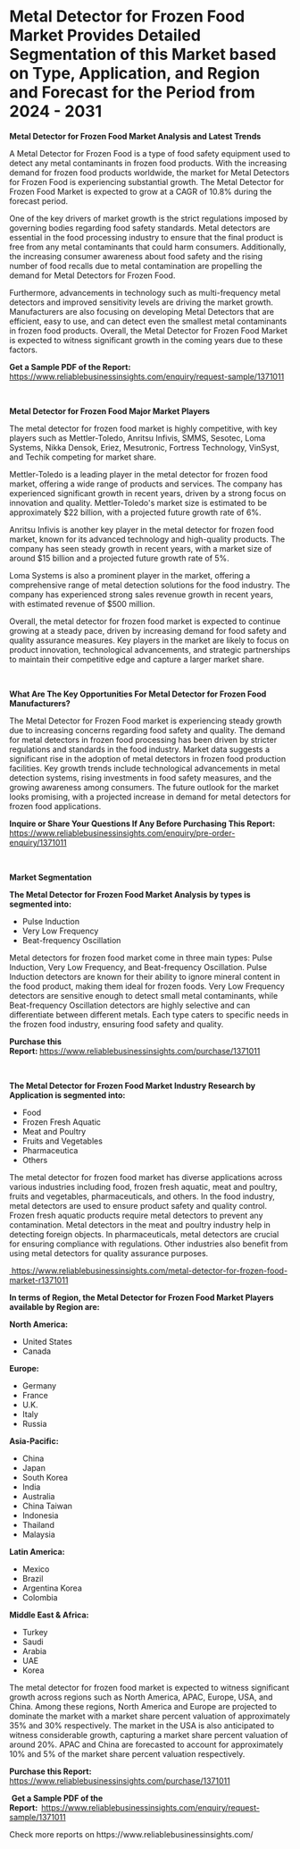 <p><h1>Metal Detector for Frozen Food Market Provides Detailed Segmentation of this Market based on Type, Application, and Region and Forecast for the Period from 2024 - 2031</h1></p><p><strong>Metal Detector for Frozen Food Market Analysis and Latest Trends</strong></p>
<p><p>A Metal Detector for Frozen Food is a type of food safety equipment used to detect any metal contaminants in frozen food products. With the increasing demand for frozen food products worldwide, the market for Metal Detectors for Frozen Food is experiencing substantial growth. The Metal Detector for Frozen Food Market is expected to grow at a CAGR of 10.8% during the forecast period.</p><p>One of the key drivers of market growth is the strict regulations imposed by governing bodies regarding food safety standards. Metal detectors are essential in the food processing industry to ensure that the final product is free from any metal contaminants that could harm consumers. Additionally, the increasing consumer awareness about food safety and the rising number of food recalls due to metal contamination are propelling the demand for Metal Detectors for Frozen Food.</p><p>Furthermore, advancements in technology such as multi-frequency metal detectors and improved sensitivity levels are driving the market growth. Manufacturers are also focusing on developing Metal Detectors that are efficient, easy to use, and can detect even the smallest metal contaminants in frozen food products. Overall, the Metal Detector for Frozen Food Market is expected to witness significant growth in the coming years due to these factors.</p></p>
<p><strong>Get a Sample PDF of the Report:&nbsp;</strong> <a href="https://www.reliablebusinessinsights.com/enquiry/request-sample/1371011">https://www.reliablebusinessinsights.com/enquiry/request-sample/1371011</a></p>
<p>&nbsp;</p>
<p><strong>Metal Detector for Frozen Food Major Market Players</strong></p>
<p><p>The metal detector for frozen food market is highly competitive, with key players such as Mettler-Toledo, Anritsu Infivis, SMMS, Sesotec, Loma Systems, Nikka Densok, Eriez, Mesutronic, Fortress Technology, VinSyst, and Techik competing for market share.</p><p>Mettler-Toledo is a leading player in the metal detector for frozen food market, offering a wide range of products and services. The company has experienced significant growth in recent years, driven by a strong focus on innovation and quality. Mettler-Toledo's market size is estimated to be approximately $22 billion, with a projected future growth rate of 6%.</p><p>Anritsu Infivis is another key player in the metal detector for frozen food market, known for its advanced technology and high-quality products. The company has seen steady growth in recent years, with a market size of around $15 billion and a projected future growth rate of 5%.</p><p>Loma Systems is also a prominent player in the market, offering a comprehensive range of metal detection solutions for the food industry. The company has experienced strong sales revenue growth in recent years, with estimated revenue of $500 million.</p><p>Overall, the metal detector for frozen food market is expected to continue growing at a steady pace, driven by increasing demand for food safety and quality assurance measures. Key players in the market are likely to focus on product innovation, technological advancements, and strategic partnerships to maintain their competitive edge and capture a larger market share.</p></p>
<p>&nbsp;</p>
<p><strong>What Are The Key Opportunities For Metal Detector for Frozen Food Manufacturers?</strong></p>
<p><p>The Metal Detector for Frozen Food market is experiencing steady growth due to increasing concerns regarding food safety and quality. The demand for metal detectors in frozen food processing has been driven by stricter regulations and standards in the food industry. Market data suggests a significant rise in the adoption of metal detectors in frozen food production facilities. Key growth trends include technological advancements in metal detection systems, rising investments in food safety measures, and the growing awareness among consumers. The future outlook for the market looks promising, with a projected increase in demand for metal detectors for frozen food applications.</p></p>
<p><strong>Inquire or Share Your Questions If Any Before Purchasing This Report:</strong> <a href="https://www.reliablebusinessinsights.com/enquiry/pre-order-enquiry/1371011">https://www.reliablebusinessinsights.com/enquiry/pre-order-enquiry/1371011</a></p>
<p>&nbsp;</p>
<p><strong>Market Segmentation</strong></p>
<p><strong>The Metal Detector for Frozen Food Market Analysis by types is segmented into:</strong></p>
<p><ul><li>Pulse Induction</li><li>Very Low Frequency</li><li>Beat-frequency Oscillation</li></ul></p>
<p><p>Metal detectors for frozen food market come in three main types: Pulse Induction, Very Low Frequency, and Beat-frequency Oscillation. Pulse Induction detectors are known for their ability to ignore mineral content in the food product, making them ideal for frozen foods. Very Low Frequency detectors are sensitive enough to detect small metal contaminants, while Beat-frequency Oscillation detectors are highly selective and can differentiate between different metals. Each type caters to specific needs in the frozen food industry, ensuring food safety and quality.</p></p>
<p><strong>Purchase this Report:&nbsp;</strong><a href="https://www.reliablebusinessinsights.com/purchase/1371011">https://www.reliablebusinessinsights.com/purchase/1371011</a></p>
<p>&nbsp;</p>
<p><strong>The Metal Detector for Frozen Food Market Industry Research by Application is segmented into:</strong></p>
<p><ul><li>Food</li><li>Frozen Fresh Aquatic</li><li>Meat and Poultry</li><li>Fruits and Vegetables</li><li>Pharmaceutica</li><li>Others</li></ul></p>
<p><p>The metal detector for frozen food market has diverse applications across various industries including food, frozen fresh aquatic, meat and poultry, fruits and vegetables, pharmaceuticals, and others. In the food industry, metal detectors are used to ensure product safety and quality control. Frozen fresh aquatic products require metal detectors to prevent any contamination. Metal detectors in the meat and poultry industry help in detecting foreign objects. In pharmaceuticals, metal detectors are crucial for ensuring compliance with regulations. Other industries also benefit from using metal detectors for quality assurance purposes.</p></p>
<p><a href="https://www.reliablebusinessinsights.com/metal-detector-for-frozen-food-market-r1371011">&nbsp;https://www.reliablebusinessinsights.com/metal-detector-for-frozen-food-market-r1371011</a></p>
<p><strong>In terms of Region, the Metal Detector for Frozen Food Market Players available by Region are:</strong></p>
<p>
    <p> <strong> North America: </strong>
        <ul>
            <li>United States</li>
            <li>Canada</li>
        </ul>
        </p> 
    <p> <strong> Europe: </strong>
        <ul>
            <li>Germany</li>
            <li>France</li>
            <li>U.K.</li>
            <li>Italy</li>
            <li>Russia</li>
        </ul>
        </p> 
    <p> <strong> Asia-Pacific: </strong>
        <ul>
            <li>China</li>
            <li>Japan</li>
            <li>South Korea</li>
            <li>India</li>
            <li>Australia</li>
            <li>China Taiwan</li>
            <li>Indonesia</li>
            <li>Thailand</li>
            <li>Malaysia</li>
        </ul>
        </p> 
    <p> <strong> Latin America: </strong>
        <ul>
            <li>Mexico</li>
            <li>Brazil</li>
            <li>Argentina Korea</li>
            <li>Colombia</li>
        </ul>
        </p> 
    <p> <strong> Middle East & Africa: </strong>
        <ul>
            <li>Turkey</li>
            <li>Saudi</li>
            <li>Arabia</li>
            <li>UAE</li>
            <li>Korea</li>
        </ul>
    </p>
    </p>
<p><p>The metal detector for frozen food market is expected to witness significant growth across regions such as North America, APAC, Europe, USA, and China. Among these regions, North America and Europe are projected to dominate the market with a market share percent valuation of approximately 35% and 30% respectively. The market in the USA is also anticipated to witness considerable growth, capturing a market share percent valuation of around 20%. APAC and China are forecasted to account for approximately 10% and 5% of the market share percent valuation respectively.</p></p>
<p><strong>Purchase this Report: </strong><a href="https://www.reliablebusinessinsights.com/purchase/1371011">https://www.reliablebusinessinsights.com/purchase/1371011</a></p>
<p>&nbsp;<strong>Get a Sample PDF of the Report:&nbsp;&nbsp;</strong><a href="https://www.reliablebusinessinsights.com/enquiry/request-sample/1371011">https://www.reliablebusinessinsights.com/enquiry/request-sample/1371011</a></p>
<p><strong></strong></p>
<p>Check more reports on https://www.reliablebusinessinsights.com/</p>